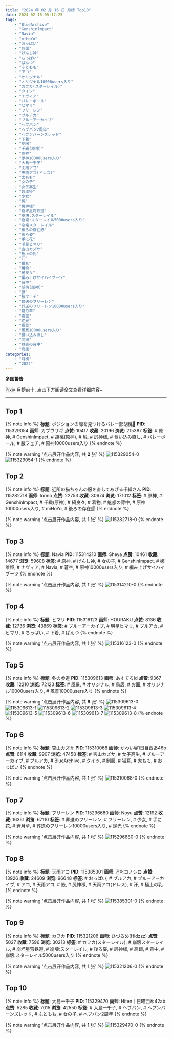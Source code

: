 ```yaml
---
title: "2024 年 02 月 16 日 月榜 Top10"
date: 2024-02-18 05:17:25
tags:
    - "BlueArchive"
    - "GenshinImpact"
    - "Navia"
    - "miHoYo"
    - "おっぱい"
    - "お面"
    - "げんし神"
    - "ちっぱい"
    - "ぱんつ"
    - "ふともも"
    - "アコ"
    - "オリジナル"
    - "オリジナル10000users入り"
    - "カフカ(スターレイル)"
    - "タイツ"
    - "ナヴィア"
    - "バレーボール"
    - "ヒマリ"
    - "フリーレン"
    - "ブルアカ"
    - "ブルーアーカイブ"
    - "ヘブバン"
    - "ヘブバン2周年"
    - "ヘブンバーンズレッド"
    - "下着"
    - "制服"
    - "千織(原神)"
    - "原神"
    - "原神10000users入り"
    - "大島一千子"
    - "天雨アコ"
    - "天雨アコ(ドレス)"
    - "太もも"
    - "女の子"
    - "女子高生"
    - "娜维娅"
    - "少女"
    - "尻"
    - "尻神様"
    - "崩坏星穹铁道"
    - "崩壊:スターレイル"
    - "崩壊:スターレイル5000users入り"
    - "崩壊スターレイル"
    - "後ろの存在感"
    - "後ろ姿"
    - "手に花"
    - "明星ヒマリ"
    - "杏山カズサ"
    - "極上の乳"
    - "汗"
    - "猫耳"
    - "着物"
    - "綺良々"
    - "編み上げサイハイブーツ"
    - "背中"
    - "胡桃(原神)"
    - "腋"
    - "腋フェチ"
    - "葬送のフリーレン"
    - "葬送のフリーレン10000users入り"
    - "蒼月草"
    - "蒼空"
    - "逆光"
    - "風景"
    - "風景10000users入り"
    - "食い込み直し"
    - "高跟"
    - "魅惑の背中"
    - "鳥居"
categories:
    - "月榜"
    - "2024"
---
```


<i class="fa fa-triangle-exclamation"></i>**多图警告**<i class="fa fa-triangle-exclamation"></i>

[Pixiv](https://www.pixiv.net/) 月榜前十, 点击下方阅读全文查看详细内容~

<!-- more -->

---

## Top 1

{% note info %}
**标题**: ポジションの隙を見つけるバレー部胡桃🏐
**PID**: 115329054 **画师**: カブウサギ
**点赞**: 10417 **收藏**: 20196 **浏览**: 215387
**标签**: # 原神, # GenshinImpact, # 胡桃(原神), # 尻, # 尻神様, # 食い込み直し, # バレーボール, # 腋フェチ, # 原神10000users入り
{% endnote %}

{% note warning '点击展开作品内容, 共 **2** 张' %}
![115329054-0](https://i.pixiv.re/img-original/img/2024/01/20/18/42/46/115329054_p0.png)
![115329054-1](https://i.pixiv.re/img-original/img/2024/01/20/18/42/46/115329054_p1.png)
{% endnote %}

## Top 2

{% note info %}
**标题**: 近所の猫ちゃんの服を直してあげる千織さん
**PID**: 115282718 **画师**: torino
**点赞**: 22753 **收藏**: 30674 **浏览**: 171012
**标签**: # 原神, # GenshinImpact, # 千織(原神), # 綺良々, # 着物, # 魅惑の背中, # 原神10000users入り, # miHoYo, # 後ろの存在感
{% endnote %}

{% note warning '点击展开作品内容, 共 **1** 张' %}
![115282718-0](https://i.pixiv.re/img-original/img/2024/01/19/00/00/41/115282718_p0.jpg)
{% endnote %}

## Top 3

{% note info %}
**标题**: Navia
**PID**: 115314210 **画师**: Sheya
**点赞**: 10461 **收藏**: 14677 **浏览**: 59608
**标签**: # 原神, # げんし神, # 女の子, # GenshinImpact, # 娜维娅, # ナヴィア, # Navia, # 蒼空, # 原神10000users入り, # 編み上げサイハイブーツ
{% endnote %}

{% note warning '点击展开作品内容, 共 **1** 张' %}
![115314210-0](https://i.pixiv.re/img-original/img/2024/01/20/04/04/51/115314210_p0.jpg)
{% endnote %}

## Top 4

{% note info %}
**标题**: ヒマリ
**PID**: 115316123 **画师**: HOURAKU
**点赞**: 8136 **收藏**: 12736 **浏览**: 43869
**标签**: # ブルーアーカイブ, # 明星ヒマリ, # ブルアカ, # ヒマリ, # ちっぱい, # 下着, # ぱんつ
{% endnote %}

{% note warning '点击展开作品内容, 共 **1** 张' %}
![115316123-0](https://i.pixiv.re/img-original/img/2024/01/20/07/00/01/115316123_p0.jpg)
{% endnote %}

## Top 5

{% note info %}
**标题**: 冬の参道
**PID**: 115309613 **画师**: あすてろid
**点赞**: 9367 **收藏**: 12210 **浏览**: 72123
**标签**: # 風景, # オリジナル, # 鳥居, # お面, # オリジナル10000users入り, # 風景10000users入り
{% endnote %}

{% note warning '点击展开作品内容, 共 **9** 张' %}
![115309613-0](https://i.pixiv.re/img-original/img/2024/01/20/00/05/54/115309613_p0.png)
![115309613-1](https://i.pixiv.re/img-original/img/2024/01/20/00/05/54/115309613_p1.png)
![115309613-2](https://i.pixiv.re/img-original/img/2024/01/20/00/05/54/115309613_p2.png)
![115309613-3](https://i.pixiv.re/img-original/img/2024/01/20/00/05/54/115309613_p3.png)
![115309613-4](https://i.pixiv.re/img-original/img/2024/01/20/00/05/54/115309613_p4.png)
![115309613-5](https://i.pixiv.re/img-original/img/2024/01/20/00/05/54/115309613_p5.png)
![115309613-6](https://i.pixiv.re/img-original/img/2024/01/20/00/05/54/115309613_p6.png)
![115309613-7](https://i.pixiv.re/img-original/img/2024/01/20/00/05/54/115309613_p7.png)
![115309613-8](https://i.pixiv.re/img-original/img/2024/01/20/00/05/54/115309613_p8.png)
{% endnote %}

## Top 6

{% note info %}
**标题**: 杏山カズサ
**PID**: 115310068 **画师**: かわい@1日目西あ46b
**点赞**: 6114 **收藏**: 9907 **浏览**: 47458
**标签**: # 杏山カズサ, # 女子高生, # ブルーアーカイブ, # ブルアカ, # BlueArchive, # タイツ, # 制服, # 猫耳, # 太もも, # おっぱい
{% endnote %}

{% note warning '点击展开作品内容, 共 **1** 张' %}
![115310068-0](https://i.pixiv.re/img-original/img/2024/01/20/00/19/52/115310068_p0.jpg)
{% endnote %}

## Top 7

{% note info %}
**标题**: フリーレン
**PID**: 115296680 **画师**: Noyu
**点赞**: 12192 **收藏**: 16351 **浏览**: 67110
**标签**: # 葬送のフリーレン, # フリーレン, # 少女, # 手に花, # 蒼月草, # 葬送のフリーレン10000users入り, # 逆光
{% endnote %}

{% note warning '点击展开作品内容, 共 **1** 张' %}
![115296680-0](https://i.pixiv.re/img-original/img/2024/01/19/16/35/08/115296680_p0.jpg)
{% endnote %}

## Top 8

{% note info %}
**标题**: 天雨アコ
**PID**: 115385301 **画师**: 전어コノシロ
**点赞**: 13926 **收藏**: 24609 **浏览**: 96648
**标签**: # おっぱい, # ブルアカ, # ブルーアーカイブ, # アコ, # 天雨アコ, # 腋, # 尻神様, # 天雨アコ(ドレス), # 汗, # 極上の乳
{% endnote %}

{% note warning '点击展开作品内容, 共 **1** 张' %}
![115385301-0](https://i.pixiv.re/img-original/img/2024/01/22/13/18/26/115385301_p0.png)
{% endnote %}

## Top 9

{% note info %}
**标题**: カフカ
**PID**: 115321206 **画师**: ひづるめ(Hidzzz)
**点赞**: 5027 **收藏**: 7596 **浏览**: 30213
**标签**: # カフカ(スターレイル), # 崩壊スターレイル, # 崩坏星穹铁道, # 崩壊:スターレイル, # 後ろ姿, # 尻神様, # 高跟, # 背中, # 崩壊:スターレイル5000users入り
{% endnote %}

{% note warning '点击展开作品内容, 共 **1** 张' %}
![115321206-0](https://i.pixiv.re/img-original/img/2024/01/20/12/26/20/115321206_p0.jpg)
{% endnote %}

## Top 10

{% note info %}
**标题**: 大島一千子
**PID**: 115329470 **画师**: Hiten｜日曜西め42ab
**点赞**: 5285 **收藏**: 7015 **浏览**: 42550
**标签**: # 大島一千子, # ヘブバン, # ヘブンバーンズレッド, # ふともも, # 女の子, # ヘブバン2周年
{% endnote %}

{% note warning '点击展开作品内容, 共 **1** 张' %}
![115329470-0](https://i.pixiv.re/img-original/img/2024/01/20/19/00/01/115329470_p0.png)
{% endnote %}
